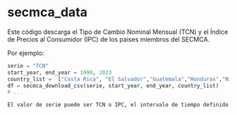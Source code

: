 # secmca_data
Este código descarga el Tipo de Cambio Nominal Mensual (TCN) y el Índice de Precios al Consumidor (IPC) de los países miembros del SECMCA.

Por ejemplo:

```python
serie = "TCN"
start_year, end_year = 1990, 2023
country_list =  ["Costa Rica", "El Salvador","Guatemala","Honduras","Nicaragua","República Dominicana","Panamá"]
df = secmca_download_csv(serie, start_year, end_year, country_list)
# ...

El valor de serie puede ser TCN o IPC, el intervalo de tiempo definido por `start_year, end_year` también es editable, asi como la lista de paises. En el ejemplo anterior, el resultado es una descarga del documento `TCN_1.csv` y el correspondiente pandas.DataFrame.

